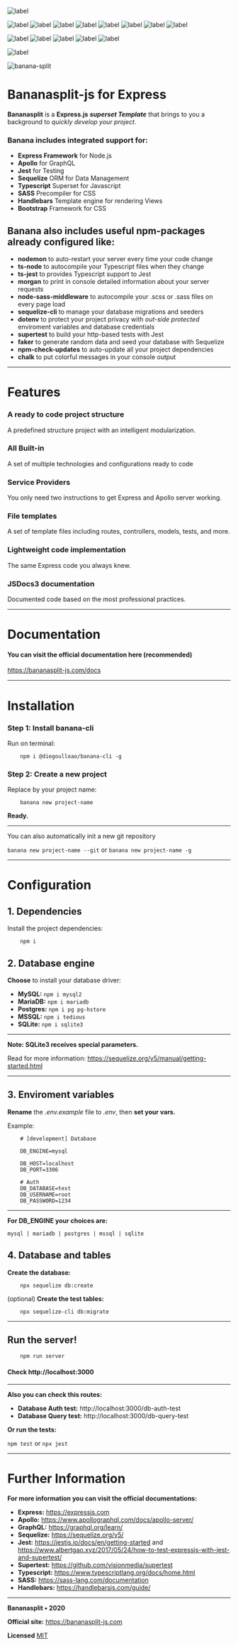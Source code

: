 ![label](https://img.shields.io/badge/js-banana--split-yellow?style=for-the-badge)

![label](https://img.shields.io/badge/js-express-lightgray) ![label](https://img.shields.io/badge/written-typescript-blue?logo=typescript) ![label](https://img.shields.io/badge/precompiler-sass-ff69b4?logo=sass) ![label](https://img.shields.io/badge/template-handlebars-orange) ![label](https://img.shields.io/badge/graphql-apollo-blue?logo=graphql) ![label](https://img.shields.io/badge/orm-sequelize-blue) ![label](https://img.shields.io/badge/test-jest-green?logo=jest) ![label](https://img.shields.io/badge/css-bootstrap-green?logo=bootstrap)

![label](https://img.shields.io/badge/version-v1.0.0-orange) ![label](https://img.shields.io/badge/release%20date-february%202020-red) ![label](https://img.shields.io/badge/license-MIT-blue)
![label](https://img.shields.io/badge/coverage-100%25-brightgreen) ![label](https://img.shields.io/badge/code%20quality-A-brightgreen)

![label](https://img.shields.io/github/stars/diegoulloao/bananasplit-express-template?style=social)

![banana-split](https://i.imgur.com/Khs8Vrf.png)

# Bananasplit-js for Express

**Bananasplit** is a **Express.js** **_superset Template_** that brings to you a background to _quickly develop your project_.

### Banana includes integrated support for:
 * **Express Framework** for Node.js
 * **Apollo** for GraphQL
 * **Jest** for Testing
 * **Sequelize** ORM for Data Management
 * **Typescript** Superset for Javascript
 * **SASS** Precompiler for CSS
 * **Handlebars** Template engine for rendering Views
 * **Bootstrap** Framework for CSS

## Banana also includes useful npm-packages already configured like:
* **nodemon** to auto-restart your server every time your code change
* **ts-node** to autocompile your Typescript files when they change
* **ts-jest** to provides Typescript support to Jest
* **morgan** to print in console detailed information about your server requests
* **node-sass-middleware** to autocompile your .scss or .sass files on every page load
* **sequelize-cli** to manage your database migrations and seeders
* **dotenv** to protect your project privacy with _out-side protected_ enviroment variables and database credentials
* **supertest** to build your http-based tests with Jest
* **faker** to generate random data and seed your database with Sequelize
* **npm-check-updates** to auto-update all your project dependencies
* **chalk** to put colorful messages in your console output

---

# Features

### A ready to code project structure
A predefined structure project with an intelligent modularization.

### All Built-in
A set of multiple technologies and configurations ready to code

### Service Providers
You only need two instructions to get Express and Apollo server working.

### File templates
A set of template files including routes, controllers, models, tests, and more.

### Lightweight code implementation
The same Express code you always knew.

### JSDocs3 documentation
Documented code based on the most professional practices.

---

# Documentation
#### You can visit the official documentation here (recommended)
https://bananasplit-js.com/docs

---

# Installation
### Step 1: Install banana-cli
Run on terminal:

```
    npm i @diegoulloao/banana-cli -g
```

### Step 2: Create a new project
Replace by your project name:

```
    banana new project-name
```

**Ready.**

---

You can also automatically init a new git repository

`banana new project-name --git` or `banana new project-name -g`

---

# Configuration

## 1. Dependencies
Install the project dependencies:

```
    npm i
```

## 2. Database engine
**Choose** to install your database driver:

* **MySQL:** `npm i mysql2`
* **MariaDB:** `npm i mariadb`
* **Postgres:** `npm i pg pg-hstore`
* **MSSQL:** `npm i tedious`
* **SQLite:** `npm i sqlite3`

---

**Note: SQLite3 receives special parameters.**

Read for more information: https://sequelize.org/v5/manual/getting-started.html

---

## 3. Enviroment variables
**Rename** the _.env.example_ file to _.env_, then **set your vars.**

Example:
```
    # [development] Database

    DB_ENGINE=mysql

    DB_HOST=localhost
    DB_PORT=3306

    # Auth
    DB_DATABASE=test
    DB_USERNAME=root
    DB_PASSWORD=1234
```

---

**For DB_ENGINE your choices are:**

`mysql | mariadb | postgres | mssql | sqlite`


## 4. Database and tables
**Create the database:**
```
    npx sequelize db:create
```

(optional) **Create the test tables:**
```
    npx sequelize-cli db:migrate
```

---

## Run the server!

```
    npm run server
```

#### Check http://localhost:3000

---

**Also you can check this routes:**

* **Database Auth test:** http://localhost:3000/db-auth-test
* **Database Query test:** http://localhost:3000/db-query-test

**Or run the tests:**

`npm test` or `npx jest`

---

# Further Information

**For more information you can visit the official documentations:**

* **Express:** https://expressjs.com
* **Apollo:** https://www.apollographql.com/docs/apollo-server/
* **GraphQL:** https://graphql.org/learn/
* **Sequelize:** https://sequelize.org/v5/
* **Jest:** https://jestjs.io/docs/en/getting-started and https://www.albertgao.xyz/2017/05/24/how-to-test-expressjs-with-jest-and-supertest/
* **Supertest:** https://github.com/visionmedia/supertest
* **Typescript:** https://www.typescriptlang.org/docs/home.html
* **SASS:** https://sass-lang.com/documentation
* **Handlebars:** https://handlebarsjs.com/guide/

---
**Bananasplit • 2020**

**Official site:** https://bananasplit-js.com

**Licensed** [MIT](https://github.com/diegoulloao/bananasplit-express-template/blob/master/LICENSE)
